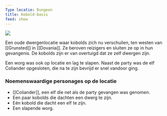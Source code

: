 ```yaml
---
Type locatie: Dungeon
title: Kobold-basis
feed: show
---
```



![](https://i.imgur.com/fVSxYch.jpeg)

Een oude dwergenlocatie waar kobolds zich nu verschuilen, ten westen van [[Grunsted]] in [[Dovania]]. Ze beroven reizigers en sluiten ze op in hun gevangenis. De kobolds zijn er van overtuigd dat ze zelf dwergen zijn.

Een worg was ook op locatie en lag te slapen. Naast de party was de elf Coliander opgesloten, die na te zijn bevrijd er snel vandoor ging.

### Noemenswaardige personages op de locatie
- [[Coliander]], een elf die net als de party gevangen was genomen.
- Een paar kobolds die dachten een dwerg te zijn.
- Eén kobold die dacht een elf te zijn.
- Een slapende worg.